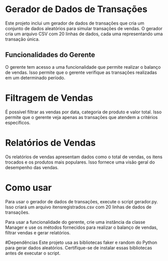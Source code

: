 # **Gerador de Dados de Transações**
Este projeto inclui um gerador de dados de transações que cria um conjunto de dados aleatórios para simular transações de vendas. O gerador cria um arquivo CSV com 20 linhas de dados, cada uma representando uma transação única.

## Funcionalidades do Gerente
O gerente tem acesso a uma funcionalidade que permite realizar o balanço de vendas. Isso permite que o gerente verifique as transações realizadas em um determinado período.

# Filtragem de Vendas
É possível filtrar as vendas por data, categoria de produto e valor total. Isso permite que o gerente veja apenas as transações que atendem a critérios específicos.

# Relatórios de Vendas
Os relatórios de vendas apresentam dados como o total de vendas, os itens trocados e os produtos mais populares. Isso fornece uma visão geral do desempenho das vendas.

# Como usar
Para usar o gerador de dados de transações, execute o script gerador.py. Isso criará um arquivo itensregistrados.csv com 20 linhas de dados de transações.

Para usar a funcionalidade do gerente, crie uma instância da classe Manager e use os métodos fornecidos para realizar o balanço de vendas, filtrar vendas e gerar relatórios.

#Dependências
Este projeto usa as bibliotecas faker e random do Python para gerar dados aleatórios. Certifique-se de instalar essas bibliotecas antes de executar o script.


